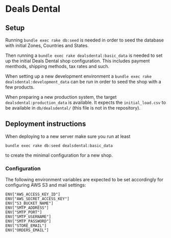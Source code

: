 # Deals Dental

## Setup
Running `bundle exec rake db:seed` is needed in order to seed the database with initial Zones, Countries and States.

Then running a `bundle exec rake dealsdental:basic_data` is needed to set up the initial Deals Dental shop configuration. This includes payment menthods, shipping methods, tax rates and such.

When setting up a new development environment a `bundle exec rake dealsdental:development_data` can be run in order to seed the shop with a few products.

When preparing a new production system, the target `dealsdental:production_data` is available. It expects the `initial_load.csv` to be available in `db/dealsdental/` (this file is not in the repository).

## Deployment instructions
When deploying to a new server make sure you run at least

```
bundle exec rake db:seed dealsdental:basic_data
```

to create the minimal configuration for a new shop.

### Configuration

The following environment variables are expected to be set accordingly
for configuring AWS S3 and mail settings:

```
ENV["AWS_ACCESS_KEY_ID"]
ENV["AWS_SECRET_ACCESS_KEY"]
ENV["S3_BUCKET_NAME"]
ENV["SMTP_ADDRESS"]
ENV["SMTP_PORT"]
ENV["SMTP_USERNAME"]
ENV["SMTP_PASSWORD"]
ENV["STORE_EMAIL"]
ENV["ORDERS_EMAIL"]
```


